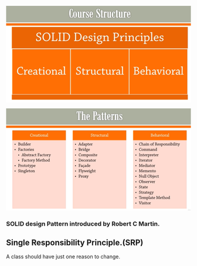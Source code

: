 ![img.png](images/img.png)

![img.png](img.png)

### SOLID design Pattern introduced by Robert C Martin.

## Single Responsibility Principle.(SRP)

A class should have just one reason to change.
